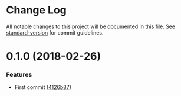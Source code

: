 # Change Log

All notable changes to this project will be documented in this file. See [standard-version](https://github.com/conventional-changelog/standard-version) for commit guidelines.

<a name="0.1.0"></a>
# 0.1.0 (2018-02-26)


### Features

* First commit ([4126b87](https://github.com/nicolasdao/graphql-authorize/commit/4126b87))
